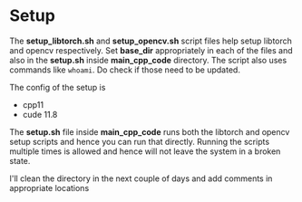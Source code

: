 # Setup

<!-- Directory Structure -->

The **setup_libtorch.sh** and **setup_opencv.sh** script files help setup libtorch and opencv respectively. Set **base_dir** appropriately in each of the files and also in the **setup.sh** inside **main_cpp_code**  directory. The script also uses commands like `whoami`. Do check if those need to be updated.

The config of the setup is
- cpp11
- cude 11.8

The **setup.sh** file inside **main_cpp_code** runs both the libtorch and opencv setup scripts and hence you can run that directly. Running the scripts multiple times is allowed and hence will not leave the system in a broken state.

I'll clean the directory in the next couple of days and add comments in appropriate locations